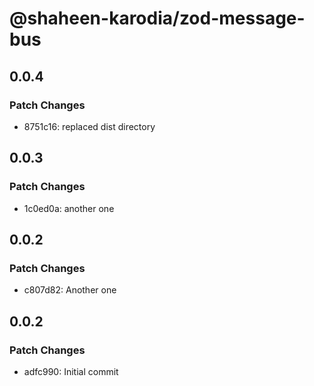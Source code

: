 # @shaheen-karodia/zod-message-bus

## 0.0.4

### Patch Changes

- 8751c16: replaced dist directory

## 0.0.3

### Patch Changes

- 1c0ed0a: another one

## 0.0.2

### Patch Changes

- c807d82: Another one

## 0.0.2

### Patch Changes

- adfc990: Initial commit
